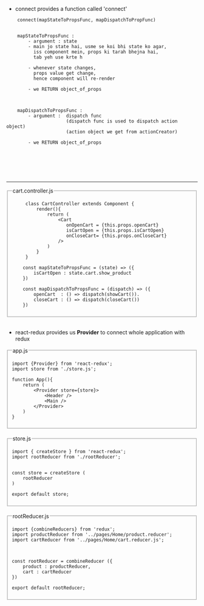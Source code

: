 - connect provides a function called 'connect'

```JS
    connect(mapStateToPropsFunc, mapDispatchToPropFunc)
```

```JS

    mapStateToPropsFunc : 
        - argument : state 
        - main jo state hai, usme se koi bhi state ko agar, 
          iss component mein, props ki tarah bhejna hai, 
          tab yeh use krte h

        - whenever state changes, 
          props value get change,
          hence component will re-render

        - we RETURN object_of_props 



    mapDispatchToPropsFunc : 
        - argument :  dispatch func
                      (dispatch func is used to dispatch action object)
                      (action object we get from actionCreator)
       
        - we RETURN object_of_props 

```
</br></br></br></br> <hr>
<fieldset>
    <legend> cart.controller.js </legend>

    

         class CartController extends Component {
             render(){
                 return (
                     <Cart
                        onOpenCart = {this.props.openCart}
                        isCartOpen = {this.props.isCartOpen}
                        onCloseCart= {this.props.onCloseCart}
                     />
                 )
             }
         }       

        const mapStateToPropsFunc = (state) => ({
            isCartOpen : state.cart.show_product
        })

        const mapDispatchToPropsFunc = (dispatch) => ({
            openCart  : () => dispatch(showCart()).
            closeCart : () => dispatch(closeCart())
        })



</fieldset> </br>


- react-redux provides us **Provider** 
to connect whole application with redux

<fieldset>
    <legend> app.js </legend>

    import {Provider} from 'react-redux';
    import store from './store.js';

    function App(){
        return (
            <Provider store={store}>
                <Header />
                <Main />
            </Provider>
        )
    }

</fieldset> </br>

<fieldset>
    <legend> store.js </legend>

    import { createStore } from 'react-redux';
    import rootReducer from './rootReducer';


    const store = createStore (
        rootReducer
    )

    export default store;

</fieldset> </br>


<fieldset>
<legend> rootReducer.js </legend>

    import {combineReducers} from 'redux';
    import productReducer from '../pages/Home/product.reducer';
    import cartReducer from '../pages/Home/cart.reducer.js';



    const rootReducer = combineReducer ({
        product : productReducer,
        cart : cartReducer
    })
  
    export default rootReducer;
 
</fieldset> </br>

